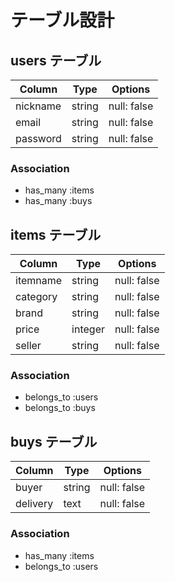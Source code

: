# テーブル設計

## users テーブル

| Column   | Type   | Options     |
| -------- | ------ | ----------- |
| nickname | string | null: false |
| email    | string | null: false |
| password | string | null: false |

### Association

- has_many :items
- has_many :buys

## items テーブル

| Column    | Type    | Options     |
| ----------| ------  | ----------- |
| itemname  | string  | null: false |
| category  | string  | null: false |
| brand     | string  | null: false |
| price     | integer | null: false |
| seller    | string  | null: false |

### Association

- belongs_to :users
- belongs_to :buys

## buys テーブル

| Column         | Type   | Options     |
| ---------------| ------ | ----------- |
| buyer          | string | null: false |
| delivery       | text   | null: false |

### Association

- has_many :items
- belongs_to :users